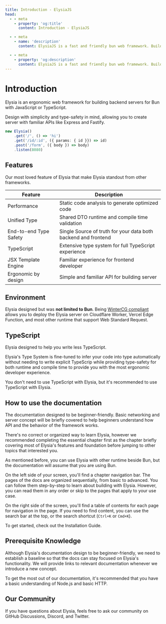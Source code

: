 ```yaml
---
title: Introduction - ElysiaJS
head:
  - - meta
    - property: 'og:title'
      content: Introduction - ElysiaJS

  - - meta
    - name: 'description'
      content: ElysiaJS is a fast and friendly bun web framework. Building on top of 3 philosophies, performance, simplicity, flexibility. Designed with TypeScript in mind. Elysia understands what you want and automatically infers the type from your code.

  - - meta
    - property: 'og:description'
      content: ElysiaJS is a fast and friendly bun web framework. Building on top of 3 philosophies, performance, simplicity, flexibility. Designed with TypeScript in mind. Elysia understands what you want and automatically infers the type from your code.
---
```


# Introduction
Elysia is an ergonomic web framework for building backend servers for Bun with JavaScript or TypeScript.

Design with simplicity and type-safety in mind, allowing you to create server with familiar APIs like Express and Fastify.

```typescript
new Elysia()
    .get('/', () => 'hi')
    .get('/id/:id', ({ params: { id }}) => id)
    .post('/form', ({ body }) => body)
    .listen(8080)
```

## Features
Our most loved feature of Elysia that make Elysia standout from other frameworks.

| Feature | Description |
| --- | --- |
| Performance | Static code analysis to generate optimized code |
| Unified Type | Shared DTO runtime and compile time validation |
| End-to-end Type Safety | Single Source of truth for your data both backend and frontend |
| TypeScript | Extensive type system for full TypeScript experience |
| JSX Template Engine | Familiar experience for frontend developer |
| Ergonomic by design | Simple and familiar API for building server |

## Environment
Elysia designed but was **not limited to Bun**. Being [WinterCG compliant](https://wintercg.org/) allows you to deploy the Elysia server on Cloudflare Worker, Vercel Edge Function, and most other runtime that support Web Standard Request.

## TypeScript
Elysia designed to help you write less TypeScript.

Elysia's Type System is fine-tuned to infer your code into type automatically without needing to write explicit TypeScrip while providing type-safety for both runtime and compile time to provide you with the most ergonomic developer experience.

You don't need to use TypeScript with Elysia, but it's recommended to use TypeScript with Elysia.

## How to use the documentation
The documentation designed to be beginner-friendly. Basic networking and server concept will be briefly covered to help beginners understand how API and the behavior of the framework works.

There's no correct or organized way to learn Elysia, however we recommended completing the essential chapter first as the chapter briefly covering most of Elysia's features and foundation before jumping to other topics that interested you.

As mentioned before, you can use Elysia with other runtime beside Bun, but the documentation will assume that you are using Bun.

On the left side of your screen, you'll find a chapter navigation bar. The pages of the docs are organized sequentially, from basic to advanced. You can follow them step-by-step to learn about building with Elysia. However, you can read them in any order or skip to the pages that apply to your use case.

On the right side of the screen, you'll find a table of contents for each page for navigation in the page. If you need to find content, you can use the search bar at the top, or the search shortcut (`Ctrl+K` or `Cmd+K`).

To get started, check out the Installation Guide.

## Prerequisite Knowledge
Although Elysia's documentation design to be beginner-friendly, we need to establish a baseline so that the docs can stay focused on Elysia's functionality. We will provide links to relevant documentation whenever we introduce a new concept.

To get the most out of our documentation, it's recommended that you have a basic understanding of Node.js and basic HTTP.

## Our Community
If you have questions about Elysia, feels free to ask our community on GitHub Discussions, Discord, and Twitter.
